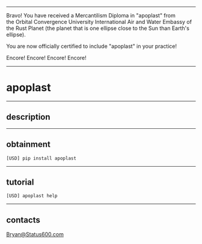 



******

Bravo!  You have received a Mercantilism Diploma in "apoplast" from   
the Orbital Convergence University International Air and Water 
Embassy of the Rust Planet (the planet that is one ellipse close to
the Sun than Earth's ellipse).

You are now officially certified to include "apoplast" in your practice!

Encore! Encore! Encore! Encore!

******


# apoplast

---

## description


---		
		
## obtainment
`[USD] pip install apoplast`

---

## tutorial
`[USD] apoplast help`

---

## contacts
Bryan@Status600.com





